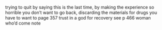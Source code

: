trying to quit by saying this is the last time, by making the experience so horrible you don’t want to go back, discarding the materials for drugs
you have to want to page 357
trust in a god for recovery see p 466
woman who’d come note